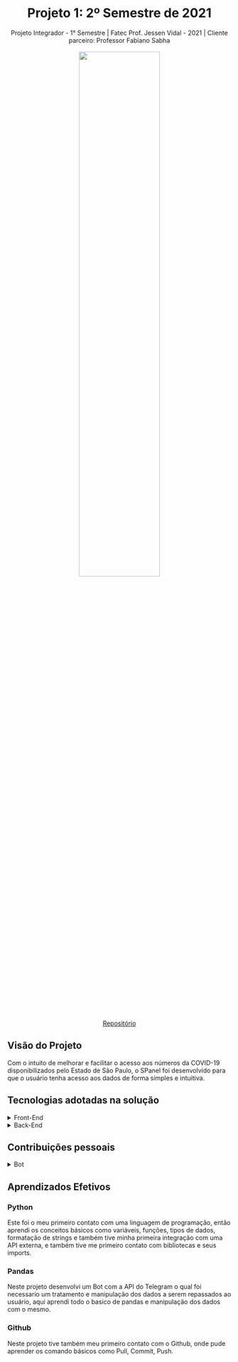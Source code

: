 <h1 align="center"> Projeto 1: 2º Semestre de 2021 </h1>

<div align="center"> Projeto Integrador - 1° Semestre | Fatec Prof. Jessen Vidal - 2021 | Cliente parceiro: Professor Fabiano Sabha </div>
<br>
<div align="center"><img align="center" src="https://github.com/fluffyfatec/SPanel/blob/main/Sprint_2/assets/logospanel3.png" width="60%" height="55%"></div>

<div align="center">
<br>

[Repositório](https://github.com/fluffyfatec/SPanel)
</div>

## Visão do Projeto

Com o intuito de melhorar e facilitar o acesso aos números da COVID-19 disponibilizados pelo Estado de São Paulo, o SPanel foi desenvolvido para que o usuário tenha acesso aos dados de forma simples e intuitiva. 

## Tecnologias adotadas na solução
<details>
<summary>Front-End</summary>

* [HTML5](https://www.w3schools.com/css/)
* [CSS3](https://www.w3schools.com/css/)

</details>

<details>
<summary>Back-End</summary>

* [Python](https://www.python.org/)

</details>

## Contribuições pessoais

<details>
<summary>Bot</summary>

### Leitura e Manipulação dos dados
Utilizei a biblioteca "Pandas" para ler e manipular os dados fornecidos pelo back-end, realiza algumas operações de manipulação de dados, como a soma de colunas específicas no DataFrame e a identificação da data mais recente no DataFrame.
Foi feita a formatação de números de casos, óbitos, população, para facilitar a leitura e apresentação no bot do Telegram.

### API do Telegram

Utilizei a biblioteca "pytelegrambotapi" para criar um bot do Telegram e definir comandos para diferentes funcionalidades.

* /drs: Apresenta dados do Departamento Regional de Saúde, incluindo ocupação de leitos, leitos de UTI, internações, etc.
* /obitos: Apresenta dados sobre óbitos, incluindo óbitos totais e novos óbitos.
* /imunizados: Apresenta dados sobre pessoas imunizadas.
* /casos: Apresenta dados sobre casos totais e novos casos.
* /pop: Apresenta a população do estado de São Paulo.
* /dados: Solicita ao usuário que escolha o que visualizar entre óbitos, imunizados e casos.
* /sobre: Fornece informações sobre o projeto SPanel, incluindo contatos e links.

</details>

## Aprendizados Efetivos

### Python

Este foi o meu primeiro contato com uma linguagem de programação, então aprendi os conceitos básicos como variáveis, funções, tipos de dados, formatação de strings e também tive minha primeira integração com uma API externa, e também tive me primeiro contato com bibliotecas e seus imports.

### Pandas

Neste projeto desenvolvi um Bot com a API do Telegram o qual foi necessario um tratamento e manipulação dos dados a serem repassados ao usuário, aqui aprendi todo o basico de pandas e manipulação dos dados com o mesmo.

### Github

Neste projeto tive também meu primeiro contato com o Github, onde pude aprender os comando básicos como Pull, Commit, Push.
